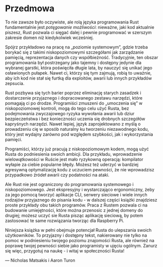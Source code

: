 # Przedmowa

To nie zawsze było oczywiste, ale rolą języka programowania Rust fundamentalnie
jest *potęgowanie możliwości*: nieważne, jaki kod aktualnie piszesz, Rust
pozwala ci sięgać dalej i pewnie programować w szerszym zakresie domen niż
kiedykolwiek wcześniej.

Spójrz przykładowo na pracę na „poziomie systemowym”, gdzie trzeba borykać się
z takimi niskopoziomowymi szczegółami jak zarządzanie pamięcią, reprezentacja
danych czy współbieżność. Tradycyjnie, ten obszar programowania był postrzegany
jako tajemny i dostępny jedynie dla wybranej garstki, która poświęciła długie
lata, by nauczyć się unikać jego osławionych pułapek. Nawet ci, którzy się tym
zajmują, robią to uważnie, aby ich kod nie stał się furtką dla exploitów,
awarii lub innych przykładów zepsucia.

Rust pozbywa się tych barier poprzez eliminację starych zasadzek i dostarczenie
przyjaznego i dopracowanego zestawu narzędzi, które pomagają ci po drodze.
Programiści zmuszeni do „umoczenia się” w niskopoziomowej kontroli, mogą do tego
celu użyć Rusta, bez podejmowania zwyczajowego ryzyka wywołania awarii lub dziur
bezpieczeństwa i bez konieczności uczenia się drobnych szczegółów kapryśnych
narzędzi. Nawet lepiej, język zaprojektowano z myślą o prowadzeniu cię w sposób
naturalny ku tworzeniu niezawodnego kodu, który jest wydajny zarówno pod
względem szybkości, jak i wykorzystania pamięci.

Programiści, którzy już pracują z niskopoziomowym kodem, mogą użyć Rusta do
podniesienia swoich ambicji. Dla przykładu, wprowadzenie wielowątkowości w
Ruście jest mało ryzykowną operacją: kompilator wyłapie za ciebie popularne
błędy. Możesz też uderzyć w bardziej agresywną optymalizację kodu z uczuciem
pewności, że nie wprowadzisz przypadkowo źródeł awarii czy podatności na ataki.

Ale Rust nie jest ograniczony do programowania systemowego i niskopoziomowego.
Jest ekspresyjny i wystarczająco ergonomiczny, żeby za jego pomocą tworzyć
aplikacje CLI, serwery sieciowe i wiele innych rodzajów przyjaznego do pisania
kodu - w dalszej części książki znajdziesz proste przykłady obu takich
programów. Praca z Rustem pozwala ci na budowanie umiejętności, które można
przenosic z jednej domeny do drugiej; możesz uczyć sie Rusta pisząc aplikację
sieciową, by potem zastosować te same rozwiązania tworząc dla Raspberry Pi.

Niniejsza książka w pełni obejmuje potencjał Rusta do ulepszania swoich
użytkowników. To przyjazny i dostępny tekst, nakierowany nie tylko na pomoc w
podniesieniu twojego poziomu znajomości Rusta, ale również na poprawę twojej
pewności siebie jako programisty w ujęciu ogólnym. Zanurz się więc, przygotuj na
naukę - i witaj w społeczności Rusta!

— Nicholas Matsakis i Aaron Turon
